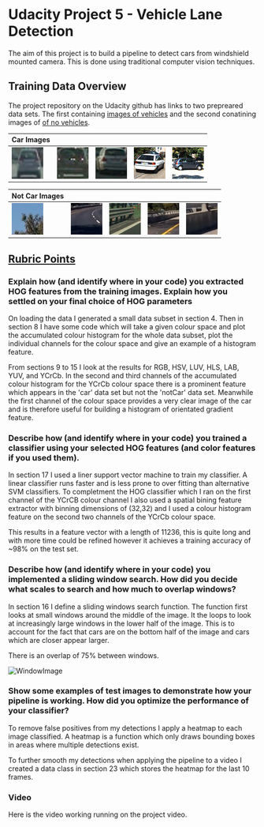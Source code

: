 # Udacity Project 5 - Vehicle Lane Detection

The aim of this project is to build a pipeline to detect cars from windshield mounted camera. This is done using traditional computer vision techniques.

 Training Data Overview
---

The project repository on the Udacity github has links to two prepreared data sets. The first containing [images of vehicles](https://s3.amazonaws.com/udacity-sdc/Vehicle_Tracking/vehicles.zip) and the second conatining images of [of no vehicles](https://s3.amazonaws.com/udacity-sdc/Vehicle_Tracking/non-vehicles.zip).

Car Images | | | | |
-----------|---------------|---------------|---------------|---------------|
![car1](examples/car1.png) |![car2](examples/car2.png) |![car3](examples/car3.png) |![car4](examples/car4.png) |![car4](examples/car5.png) 

Not Car Images | | | | |
-----------|---------------|---------------|---------------|---------------|
![noCar1](examples/noCar1.png) |![noCar2](examples/noCar2.png) |![noCar3](examples/noCar3.png) |![noCar4](examples/noCar4.png) |![noCar4](examples/noCar5.png) 


[Rubric Points](https://review.udacity.com/#!/rubrics/513/view)
---

### Explain how (and identify where in your code) you extracted HOG features from the training images. Explain how you settled on your final choice of HOG parameters

On loading the data I generated a small data subset in section 4. Then in section 8 I have some code which will take a given colour space and plot the accumulated colour histogram for the whole data subset, plot the individual channels for the colour space and give an example of a histogram feature.

From sections 9 to 15 I look at the results for RGB, HSV, LUV, HLS, LAB, YUV, and YCrCb.  In the second and third channels of the accumulated colour histogram for the YCrCb colour space there is a prominent feature which appears in the 'car' data set but not the 'notCar' data set. Meanwhile the first channel of the colour space provides a very clear image of the car and is therefore useful for building a histogram of orientated gradient feature.

### Describe how (and identify where in your code) you trained a classifier using your selected HOG features (and color features if you used them).

In section 17 I used a liner support vector machine to train my classifier. A linear classifier runs faster and is less prone to over fitting than alternative SVM classifiers. To completment the HOG classifier which I ran on the first channel of the YCrCB colour channel I also used a spatial bining feature extractor with binning dimensions of (32,32) and I used a colour histogram feature on the second two channels of the YCrCb colour space.

This results in a feature vector with a length of 11236, this is quite long and with more time could be refined however it achieves a training accuracy of ~98% on the test set.

### Describe how (and identify where in your code) you implemented a sliding window search. How did you decide what scales to search and how much to overlap windows?

In section 16 I define a sliding windows search function. The function first looks at small windows around the middle of the image. It the loops to look at increasingly large windows in the lower half of the image. This is to account for the fact that cars are on the bottom half of the image and cars which are closer appear larger.

There is an overlap of 75% between windows.

![WindowImage](examples/window_image.jpg)
### Show some examples of test images to demonstrate how your pipeline is working. How did you optimize the performance of your classifier?

To remove false positives from my detections I apply a heatmap to each image classified. A heatmap is a function which only draws bounding boxes in areas where multiple detections exist.

To further smooth my detections when applying the pipeline to a video I created a data class in section 23 which stores the heatmap for the last 10 frames.

### Video

Here is the video working running on the project video.